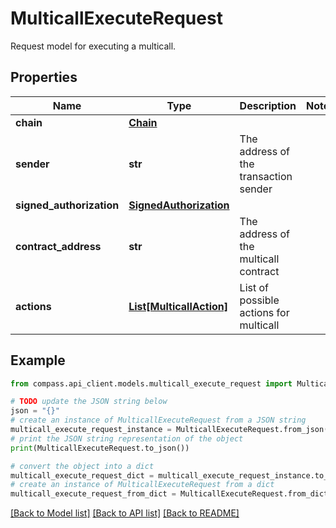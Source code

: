 # MulticallExecuteRequest

Request model for executing a multicall.

## Properties

Name | Type | Description | Notes
------------ | ------------- | ------------- | -------------
**chain** | [**Chain**](Chain.md) |  | 
**sender** | **str** | The address of the transaction sender | 
**signed_authorization** | [**SignedAuthorization**](SignedAuthorization.md) |  | 
**contract_address** | **str** | The address of the multicall contract | 
**actions** | [**List[MulticallAction]**](MulticallAction.md) | List of possible actions for multicall | 

## Example

```python
from compass.api_client.models.multicall_execute_request import MulticallExecuteRequest

# TODO update the JSON string below
json = "{}"
# create an instance of MulticallExecuteRequest from a JSON string
multicall_execute_request_instance = MulticallExecuteRequest.from_json(json)
# print the JSON string representation of the object
print(MulticallExecuteRequest.to_json())

# convert the object into a dict
multicall_execute_request_dict = multicall_execute_request_instance.to_dict()
# create an instance of MulticallExecuteRequest from a dict
multicall_execute_request_from_dict = MulticallExecuteRequest.from_dict(multicall_execute_request_dict)
```
[[Back to Model list]](../README.md#documentation-for-models) [[Back to API list]](../README.md#documentation-for-api-endpoints) [[Back to README]](../README.md)


